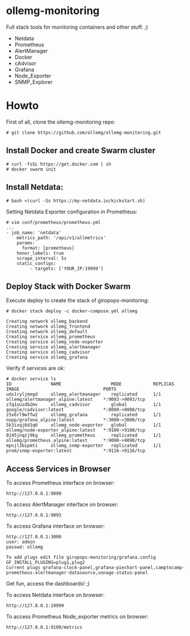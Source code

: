 # ollemg-monitoring
Full stack tools for monitoring containers and other stuff. ;)
- Netdata
- Prometheus
- AlertManager
- Docker
- cAdvisor
- Grafana
- Node_Exporter
- SNMP_Explorer

# Howto
First of all, clone the ollemg-monitoring repo:
```
# git clone https://github.com/ollemg/ollemg-monitoring.git
```

## Install Docker and create Swarm cluster
```
# curl -fsSL https://get.docker.com | sh
# docker swarm init
```

## Install Netdata:
```
# bash <(curl -Ss https://my-netdata.io/kickstart.sh)
```

Setting Netdata Exporter configuration in Prometheus:
```
# vim conf/prometheus/prometheus.yml
...
- job_name: 'netdata'
    metrics_path: '/api/v1/allmetrics'
    params:
      format: [prometheus]
    honor_labels: true
    scrape_interval: 5s
    static_configs:
         - targets: ['YOUR_IP:19999']
```
## Deploy Stack with Docker Swarm

Execute deploy to create the stack of giropops-monitoring:
```
# docker stack deploy -c docker-compose.yml ollemg

Creating network ollemg_backend
Creating network ollemg_frontend
Creating network ollemg_default
Creating service ollemg_prometheus
Creating service ollemg_node-exporter
Creating service ollemg_alertmanager
Creating service ollemg_cadvisor
Creating service ollemg_grafana
```

Verify if services are ok:
```
# docker service ls
ID               NAME                   MODE            REPLICAS      IMAGE                                PORTS
udx1ryljmegd     ollemg_alertmanager    replicated      1/1           ollemg/alertmanager_alpine:latest    *:9093->9093/tcp
z7q1ouzdb2mv     ollemg_cadvisor        global          1/1           google/cadvisor:latest               *:8080->8080/tcp
z5x6rl9w7fw2     ollemg_grafana         replicated      1/1           nopp/grafana_alpine:latest           *:3000->3000/tcp
5k3ixqj6d1q6     ollemg_node-exporter   global          1/1           ollemg/node-exporter_alpine:latest   *:9100->9100/tcp
0145jnqzj9kg     ollemg_prometheus      replicated      1/1           ollemg/prometheus_alpine:latest      *:9090->9090/tcp
mpnjl3bipmti     ollemg_snmp-exporter   replicated      1/1           prom/snmp-exporter:latest            *:9116->9116/tcp

```
## Access Services in Browser

To access Prometheus interface on browser:
```
http://127.0.0.1:9090
```

To access AlertManager interface on browser:
```
http://127.0.0.1:9093
```

To access Grafana interface on browser:
```
http://127.0.0.1:3000
user: admin
passwd: ollemg

To add plugs edit file giropops-monitoring/grafana.config
GF_INSTALL_PLUGINS=plug1,plug2
Current plugs grafana-clock-panel,grafana-piechart-panel,camptocamp-prometheus-alertmanager-datasource,vonage-status-panel
```
Get fun, access the dashboards! ;)

To access Netdata interface on browser:
```
http://127.0.0.1:19999
```

To access Prometheus Node_exporter metrics on browser:
```
http://127.0.0.1:9100/metrics
```
